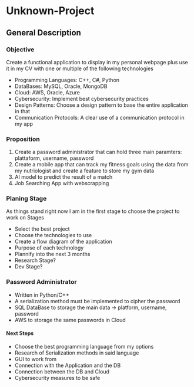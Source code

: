 # Unknown-Project
## General Description
### Objective 
Create a functional application to display in my personal webpage plus use it in my CV with one or multiple of the following technologies
* Programming Languages: C++, C#, Python
* DataBases: MySQL, Oracle, MongoDB
* Cloud: AWS, Oracle, Azure
* Cybersecurity: Implement best cybersecurity practices
* Design Patterns: Choose a design pattern to base the entire application in that
* Communication Protocols: A clear use of a communication protocol in my app
### Proposition
1. Create a password administrator that can hold three main paramters: plattaform, username, password
2. Create a mobile app that can track my fitness goals using the data from my nutriologist and create a feature to store my gym data
3. AI model to predict the result of a match
4. Job Searching App with webscrapping
### Planing Stage 
As things stand right now I am in the first stage to choose the project to work on
Stages
* Select the best project
* Choose the technologies to use
* Create a flow diagram of the application
* Purpose of each technology
* Plannify into the next 3 months
* Research Stage?
* Dev Stage?

### Password Administrator
* Written in Python/C++
* A serialization method must be implemented to  cipher the password
* SQL DataBase to storage the main data -> platform, username, password
* AWS to storage the same passwords in Cloud
 
#### Next Steps
* Choose the best programming language from my options
* Research of Serialization methods in said language
* GUI to work from 
* Connection with the Application and the DB
* Connection between the DB and Cloud
* Cybersecurity measures to be safe 
